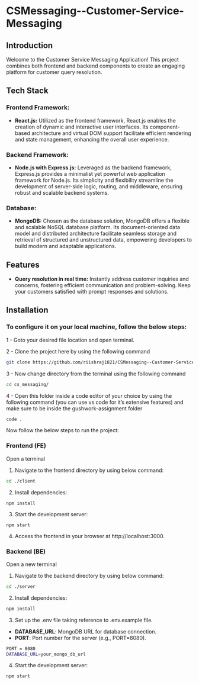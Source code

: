 # CSMessaging--Customer-Service-Messaging

## Introduction

Welcome to the Customer Service Messaging Application!
This project combines both frontend and backend components to create an engaging platform for customer query resolution.

## Tech Stack

### Frontend Framework:

- **React.js:** Utilized as the frontend framework, React.js enables the creation of dynamic and interactive user interfaces. Its component-based architecture and virtual DOM support facilitate efficient rendering and state management, enhancing the overall user experience.

### Backend Framework:

- **Node.js with Express.js:** Leveraged as the backend framework, Express.js provides a minimalist yet powerful web application framework for Node.js. Its simplicity and flexibility streamline the development of server-side logic, routing, and middleware, ensuring robust and scalable backend systems.

### Database:

- **MongoDB:** Chosen as the database solution, MongoDB offers a flexible and scalable NoSQL database platform. Its document-oriented data model and distributed architecture facilitate seamless storage and retrieval of structured and unstructured data, empowering developers to build modern and adaptable applications.

## Features

- **Query resolution in real time:** Instantly address customer inquiries and concerns, fostering efficient communication and problem-solving. Keep your customers satisfied with prompt responses and solutions.

## Installation

### To configure it on your local machine, follow the below steps:

1 - Goto your desired file location and open terminal.

2 - Clone the project here by using the following command

```bash
git clone https://github.com/riishraj1821/CSMessaging--Customer-Service-Messaging.git
```

3 - Now change directory from the terminal using the following command

```bash
cd cs_messaging/
```

4 - Open this folder inside a code editor of your choice by using the following command (you can use vs code for it’s extensive features) and make sure to be inside the gushwork-assignment folder

```bash
code .
```

Now follow the below steps to run the project:

### Frontend (FE)

Open a terminal

1. Navigate to the frontend directory by using below command:

```bash
cd ./client
```

2. Install dependencies:

```
npm install
```

3. Start the development server:

```
npm start
```

4. Access the frontend in your browser at http://localhost:3000.

### Backend (BE)

Open a new terminal

1. Navigate to the backend directory by using below command:

```bash
cd ./server
```

2. Install dependencies:

```bash
npm install
```

3. Set up the .env file taking reference to .env.example file.

- **DATABASE_URL**: MongoDB URL for database connection.
- **PORT**: Port number for the server (e.g., PORT=8080).

```bash
PORT = 8080
DATABASE_URL=your_mongo_db_url
```

4. Start the development server:

```bash
npm start
```